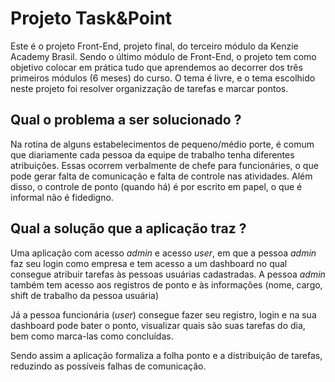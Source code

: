 
# Projeto Task&Point

Este é o projeto Front-End, projeto final, do terceiro módulo da Kenzie Academy Brasil. Sendo o último módulo de Front-End, o projeto tem como objetivo colocar em prática tudo que aprendemos ao decorrer dos três primeiros módulos (6 meses) do curso. O tema é livre, e o tema escolhido neste projeto foi resolver organizzação de tarefas e marcar pontos.

## Qual o problema a ser solucionado ?

Na rotina de alguns estabelecimentos de pequeno/médio porte, é comum que diariamente cada pessoa da equipe de trabalho tenha diferentes atribuições. Essas ocorrem verbalmente de chefe para funcionáries, o que pode gerar falta de comunicação e falta de controle nas atividades. Além disso, o controle de ponto (quando há) é por escrito em papel, o que é informal não é fidedigno.

## Qual a solução que a aplicação traz ?

Uma aplicação com acesso _admin_ e acesso _user_, em que a pessoa _admin_ faz seu login como empresa e tem acesso a um dashboard no qual consegue atribuir tarefas às pessoas usuárias cadastradas. A pessoa _admin_ também tem acesso aos registros de ponto e às informações (nome, cargo, shift de trabalho da pessoa usuária)

Já a pessoa funcionária (_user_) consegue fazer seu registro, login e na sua dashboard pode bater o ponto, visualizar quais são suas tarefas do dia, bem como marca-las como concluídas.

Sendo assim a aplicação formaliza a folha ponto e a distribuição de tarefas, reduzindo as possíveis falhas de comunicação.


